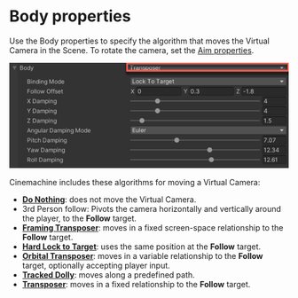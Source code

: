 # Body properties

Use the Body properties to specify the algorithm that moves the Virtual Camera in the Scene. To rotate the camera, set the [Aim properties](CinemachineVirtualCameraAim.html).

![__Body__ properties, with the __Transposer__ algorithm (red)](images/CinemachineBody.png)

Cinemachine includes these algorithms for moving a Virtual Camera:



- [__Do Nothing__](CinemachineBodyDoNothing.html): does not move the Virtual Camera.
- 3rd Person follow: Pivots the camera horizontally and vertically around the player, to the __Follow__ target.
- [__Framing Transposer__](CinemachineBodyFramingTransposer.html): moves in a fixed screen-space relationship to the __Follow__ target.
- [__Hard Lock to Target__](CinemachineBodyHardLockTarget.html): uses the same position at the __Follow__ target.
- [__Orbital Transposer__](CinemachineBodyOrbitalTransposer.html): moves in a variable relationship to the __Follow__ target, optionally accepting player input.
- [__Tracked Dolly__](CinemachineBodyTrackedDolly.html): moves along a predefined path.
- [__Transposer__](CinemachineBodyTransposer.html): moves in a fixed relationship to the __Follow__ target.











